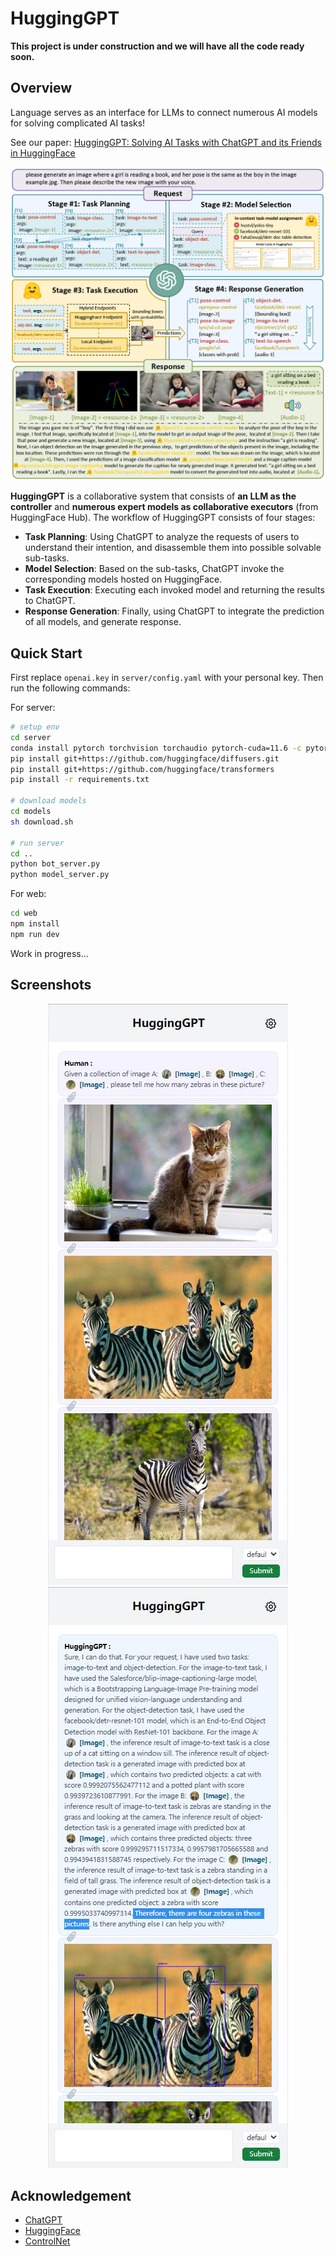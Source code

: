 # HuggingGPT

**This project is under construction and we will have all the code ready soon.**

## Overview

Language serves as an interface for LLMs to connect numerous AI models for solving complicated AI tasks!

See our paper: [HuggingGPT: Solving AI Tasks with ChatGPT and its Friends in HuggingFace](http://arxiv.org/abs/2303.17580)

<p align="center"><img src="./assets/overview.jpg"></p>

**HuggingGPT** is a collaborative system that consists of **an LLM as the controller** and **numerous expert models as collaborative executors** (from HuggingFace Hub). The workflow of HuggingGPT consists of four stages:
+ **Task Planning**: Using ChatGPT to analyze the requests of users to understand their intention, and disassemble them into possible solvable sub-tasks.
+ **Model Selection**: Based on the sub-tasks, ChatGPT invoke the corresponding models hosted on HuggingFace.
+ **Task Execution**: Executing each invoked model and returning the results to ChatGPT.
+ **Response Generation**: Finally, using ChatGPT to integrate the prediction of all models, and generate response.

## Quick Start

First replace `openai.key` in `server/config.yaml` with your personal key. Then run the following commands:

For server:

```bash
# setup env
cd server
conda install pytorch torchvision torchaudio pytorch-cuda=11.6 -c pytorch 
pip install git+https://github.com/huggingface/diffusers.git
pip install git+https://github.com/huggingface/transformers
pip install -r requirements.txt

# download models
cd models
sh download.sh

# run server
cd ..
python bot_server.py
python model_server.py
```

For web:

```bash
cd web
npm install
npm run dev
```

Work in progress...

## Screenshots

<p align="center"><img src="./assets/screenshot_q.jpg"><img src="./assets/screenshot_a.jpg"></p>

## Acknowledgement

- [ChatGPT](https://platform.openai.com/)
- [HuggingFace](https://huggingface.co/)
- [ControlNet](https://github.com/lllyasviel/ControlNet)
